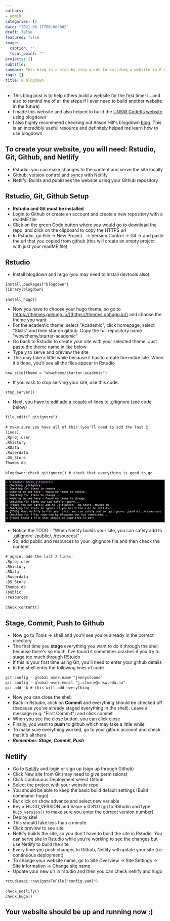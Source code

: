 ```yaml
---
authors:
- admin
categories: []
date: "2021-06-17T00:00:00Z"
draft: false
featured: false
image: 
  caption: ""
  focal_point: ""
projects: []
subtitle: 
summary: This blog is a step-by-step guide to building a website in R using blogdown
tags: []
title: R blogdown
---
```


- This blog post is to help others build a website for the first time! (...and also to remind me of all the steps if I ever need to build another website in the future)
- I made this website and also helped to build the [UNSW CodeRs website](https://unsw-coders.netlify.app/) using blogdown
- I also highly recommend checking out Alison Hill's blogdown [blog](https://alison.rbind.io/blog/2020-12-new-year-new-blogdown/). This is an incredibly useful resource and definitely helped me learn how to use blogdown

## To create your website, you will need: Rstudio, Git, Github, and Netlify

- Rstudio: you can make changes to the content and serve the site locally
- Github: version control and syncs with Netlify
- Netlify: Builds and publishes the website using your Github repository

## Rstudio, Git, Github Setup

- **Rstudio and Git must be installed**
- Login to Github or create an account and create a new repository with a readME file
- Click on the green Code button where you would go to download the repo, and click on the clipboard to copy the HTTPS url
- In Rstudio, go File &rarr; New Project.. &rarr; Version Control &rarr; Git &rarr; and paste the url that you copied from github (this will create an empty project with just your readME file)

## Rstudio 
- Install blogdown and hugo (you may need to install devtools also)

```{r message=FALSE, warning=FALSE, eval=FALSE}
install.packages("blogdown")
library(blogdown)

install_hugo()
```

- Now you have to choose your hugo theme, so go to [https://themes.gohugo.io/](https://themes.gohugo.io/) and choose the theme you want 
- For the academic theme, select "Academic", click homepage, select "Skills" and then star on github. Copy the full repository name "wowchemy/starter-academic"
- Go back to Rstudio to create your site with your selected theme. Just paste the theme name in like below
- Type y to serve and preview the site
- This may take a little while because it has to create the entire site. When it's done, you'll see all the files appear in Rstudio 

```{r eval=FALSE}
new_site(theme = "wowchemy/starter-academic")
```

- If you wish to stop serving your site, use this code:
```{r eval=FALSE}
stop_server()
```

- Next, you have to edit add a couple of lines to .gitignore (see code below)
```{r eval=FALSE}
file.edit(".gitignore")

# make sure you have all of this (you'll need to add the last 2 lines):
.Rproj.user
.Rhistory
.RData
.Ruserdata
.DS_Store 
Thumbs.db 

blogdown::check_gitignore() # check that everything is good to go
```

![](check_gitignore.png)

- Notice the TODO - "When Netlify builds your site, you can safely add to .gitignore: /public/, /resources/"
- So, add public and resources to your .gitignore file and then check the content
```{r eval=FALSE}
# again, add the last 2 lines:
.Rproj.user
.Rhistory
.RData
.Ruserdata
.DS_Store
Thumbs.db
/public
/resources

check_content()
```

## Stage, Commit, Push to Github

- Now go to Tools &rarr; shell and you'll see you're already in the correct directory
- The first time you **stage** everything you want to do it through the shell because there's so much. I've found it sometimes crashes if you try to stage too much through RStuido
- If this is your first time using Git, you'll need to enter your github details
- In the shell enter the following lines of code

```{r eval=FALSE}
git config --global user.name "jennysloane"
git config --global user.email "j.sloane@unsw.edu.au"
git add -A # this will add everything 
```

- Now you can close the shell 
- Back in Rstudio, click on **Commit** and everything should be checked off (because you've already staged everything in the shell). Leave a message (e.g. "First Commit") and click commit
- When you see the close button, you can click close 
- Finally, you want to **push** to github which may take a little while
- To make sure everything worked, go to your github account and check that it's all there
- ***Remember: Stage, Commit, Push***

## Netlify 

- Go to [Netlify](https://www.netlify.com/) and login or sign up (sign up through Github)
- Click New site from Git (may need to give permissions)
- Click Continuous Deployment select Github
- Select the project with your website repo
- You should be able to keep the basic build default settings (Build command: hugo)
- But click on show advance and select new variable
- Key = HUGO_VERSION and Value = 0.81.0 (go to RStudio and type `hugo_version()` to make sure you enter the correct version number)
- Deploy site! 
- This should take less than a minute 
- Click preview to see site
- Netlify builds the site, so you don't have to build the site in Rstudio. You can serve site in Rstudio while you're working to see the changes but use Netlify to build the site
- Every time you push changes to Github, Netlify will update your site (i.e. continuous deployment)
- To change your website name, go to Site Overview &rarr; Site Settings &rarr; Site information &rarr; Change site name
- Update your new url in rstudio and then you can check netlify and hugo

```{r eval=FALSE}
rstudioapi::navigateToFile("config.yaml") 

check_netlify()
check_hugo()
```

## Your website should be up and running now :) 